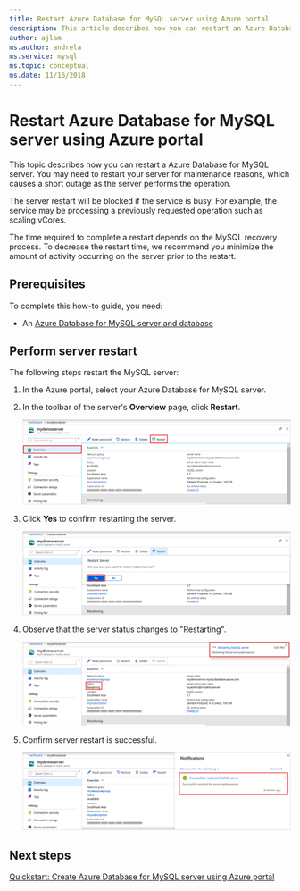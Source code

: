 ```yaml
---
title: Restart Azure Database for MySQL server using Azure portal
description: This article describes how you can restart an Azure Database for MySQL server using the Azure Portal.
author: ajlam
ms.author: andrela
ms.service: mysql
ms.topic: conceptual
ms.date: 11/16/2018
---
```


# Restart Azure Database for MySQL server using Azure portal
This topic describes how you can restart a Azure Database for MySQL server. You may need to restart your server for maintenance reasons, which causes a short outage as the server performs the operation.

The server restart will be blocked if the service is busy. For example, the service may be processing a previously requested operation such as scaling vCores.

The time required to complete a restart depends on the MySQL recovery process. To decrease the restart time, we recommend you minimize the amount of activity occurring on the server prior to the restart.

## Prerequisites
To complete this how-to guide, you need:
- An [Azure Database for MySQL server and database](quickstart-create-mysql-server-database-using-azure-portal.md)

## Perform server restart

The following steps restart the MySQL server:

1. In the Azure portal, select your Azure Database for MySQL server.

2. In the toolbar of the server's **Overview** page, click **Restart**.

   ![Azure Database for MySQL - Overview - Restart button](./media/howto-restart-server-portal/2-server.png)

3. Click **Yes** to confirm restarting the server. 

   ![Azure Database for MySQL - Restart confirm ](./media/howto-restart-server-portal/3-restart-confirm.png)

4. Observe that the server status changes to "Restarting".

   ![Azure Database for MySQL - Restart status ](./media/howto-restart-server-portal/4-restarting-status.png)

5. Confirm server restart is successful.

   ![Azure Database for MySQL - Restart success ](./media/howto-restart-server-portal/5-restart-success.png)

## Next steps

[Quickstart: Create Azure Database for MySQL server using Azure portal](./quickstart-create-mysql-server-database-using-azure-portal.md)